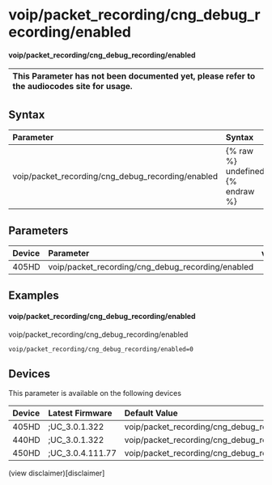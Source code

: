 ﻿---
description: voip/packet_recording/cng_debug_recording/enabled
search:
    keywords: ['voip','packet_recording','cng_debug_recording','enabled']
---

# voip/packet_recording/cng_debug_recording/enabled

#### voip/packet_recording/cng_debug_recording/enabled


| This Parameter has not been documented yet, please refer to the audiocodes site for usage.  |
| :--- |

## Syntax
| Parameter | Syntax |
| :--- | :--- |
|voip/packet_recording/cng_debug_recording/enabled | {% raw %} undefined {% endraw %} |

## Parameters
|Device|Parameter|value|Description|
|:---|:---|:---|:---|
| 405HD | voip/packet_recording/cng_debug_recording/enabled |  |  |

## Examples
#### voip/packet_recording/cng_debug_recording/enabled

voip/packet_recording/cng_debug_recording/enabled

```
voip/packet_recording/cng_debug_recording/enabled=0
```

## Devices
This parameter is available on the following devices

| Device | Latest Firmware | Default Value |
|:---|:---|:---|
| 405HD | ;UC_3.0.1.322 | voip/packet_recording/cng_debug_recording/enabled=0 
| 440HD | ;UC_3.0.1.322 | voip/packet_recording/cng_debug_recording/enabled=0 
| 450HD | ;UC_3.0.4.111.77 | voip/packet_recording/cng_debug_recording/enabled=0 

(view disclaimer)[disclaimer]
